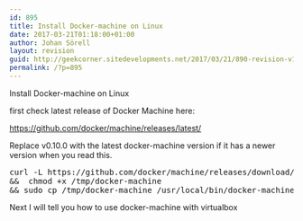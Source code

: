 ```yaml
---
id: 895
title: Install Docker-machine on Linux
date: 2017-03-21T01:18:00+01:00
author: Johan Sörell
layout: revision
guid: http://geekcorner.sitedevelopments.net/2017/03/21/890-revision-v1/
permalink: /?p=895
---
```

Install Docker-machine on Linux

first check latest release of Docker Machine here:

<https://github.com/docker/machine/releases/latest/> 

Replace v0.10.0 with the latest docker-machine version if it has a newer version when you read this.

<pre class="top-set:false bottom-set:false wrap:true lang:default decode:true  " title="Install Docker machine">curl -L https://github.com/docker/machine/releases/download/v0.10.0/docker-machine-`uname -s`-`uname -m` &gt;/tmp/docker-machine 
&&  chmod +x /tmp/docker-machine 
&& sudo cp /tmp/docker-machine /usr/local/bin/docker-machine</pre>

Next I will tell you how to use docker-machine with virtualbox